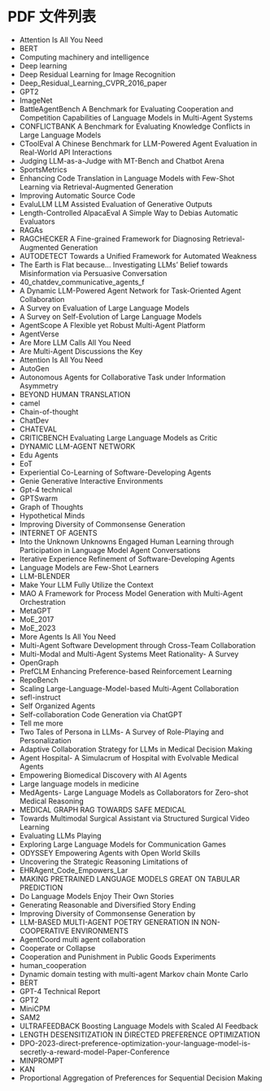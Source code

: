 # PDF 文件列表

- Attention Is All You Need
- BERT
- Computing machinery and intelligence
- Deep learning
- Deep Residual Learning for Image Recognition
- Deep_Residual_Learning_CVPR_2016_paper
- GPT2
- ImageNet
- BattleAgentBench A Benchmark for Evaluating Cooperation and Competition Capabilities of Language Models in Multi-Agent Systems
- CONFLICTBANK A Benchmark for Evaluating Knowledge Conflicts in Large Language Models
- CToolEval A Chinese Benchmark for LLM-Powered Agent Evaluation in Real-World API Interactions
- Judging LLM-as-a-Judge with MT-Bench and Chatbot Arena
- SportsMetrics
- Enhancing Code Translation in Language Models with Few-Shot Learning via Retrieval-Augmented Generation
- Improving Automatic Source Code
- EvaluLLM LLM Assisted Evaluation of Generative Outputs
- Length-Controlled AlpacaEval A Simple Way to Debias Automatic Evaluators
- RAGAs
- RAGCHECKER A Fine-grained Framework for Diagnosing Retrieval-Augmented Generation
- AUTODETECT Towards a Unified Framework for Automated Weakness
- The Earth is Flat because... Investigating LLMs’ Belief towards Misinformation via Persuasive Conversation
- 40_chatdev_communicative_agents_f
- A Dynamic LLM-Powered Agent Network for Task-Oriented Agent Collaboration
- A Survey on Evaluation of Large Language Models
- A Survey on Self-Evolution of Large Language Models
- AgentScope A Flexible yet Robust Multi-Agent Platform
- AgentVerse
- Are More LLM Calls All You Need
- Are Multi-Agent Discussions the Key
- Attention Is All You Need
- AutoGen
- Autonomous Agents for Collaborative Task under Information Asymmetry
- BEYOND HUMAN TRANSLATION
- camel
- Chain-of-thought
- ChatDev
- CHATEVAL
- CRITICBENCH Evaluating Large Language Models as Critic
- DYNAMIC LLM-AGENT NETWORK
- Edu Agents
- EoT
- Experiential Co-Learning of Software-Developing Agents
- Genie Generative Interactive Environments
- Gpt-4 technical
- GPTSwarm
- Graph of Thoughts
- Hypothetical Minds
- Improving Diversity of Commonsense Generation
- INTERNET OF AGENTS
- Into the Unknown Unknowns Engaged Human Learning through Participation in Language Model Agent Conversations
- Iterative Experience Refinement of Software-Developing Agents
- Language Models are Few-Shot Learners
- LLM-BLENDER
- Make Your LLM Fully Utilize the Context
- MAO A Framework for Process Model Generation with Multi-Agent Orchestration
- MetaGPT
- MoE_2017
- MoE_2023
- More Agents Is All You Need
- Multi-Agent Software Development through Cross-Team Collaboration
- Multi-Modal and Multi-Agent Systems Meet Rationality- A Survey
- OpenGraph
- PrefCLM Enhancing Preference-based Reinforcement Learning
- RepoBench
- Scaling Large-Language-Model-based Multi-Agent Collaboration 
- sefl-instruct
- Self Organized Agents
- Self-collaboration Code Generation via ChatGPT
- Tell me more
- Two Tales of Persona in LLMs- A Survey of Role-Playing and Personalization
- Adaptive Collaboration Strategy for LLMs in Medical Decision Making
- Agent Hospital- A Simulacrum of Hospital with Evolvable Medical Agents
- Empowering Biomedical Discovery with AI Agents
- Large language models in medicine
- MedAgents- Large Language Models as Collaborators for Zero-shot Medical Reasoning
- MEDICAL GRAPH RAG TOWARDS SAFE MEDICAL
- Towards Multimodal Surgical Assistant via Structured Surgical Video Learning
- Evaluating LLMs Playing
- Exploring Large Language Models for Communication Games
- ODYSSEY Empowering Agents with Open World Skills
- Uncovering the Strategic Reasoning Limitations of
- EHRAgent_Code_Empowers_Lar
- MAKING PRETRAINED LANGUAGE MODELS GREAT ON TABULAR PREDICTION
- Do Language Models Enjoy Their Own Stories
- Generating Reasonable and Diversified Story Ending
- Improving Diversity of Commonsense Generation by
- LLM-BASED MULTI-AGENT POETRY GENERATION IN NON-COOPERATIVE ENVIRONMENTS
- AgentCoord multi agent collaboration
- Cooperate or Collapse
- Cooperation and Punishment in Public Goods Experiments
- human_cooperation
- Dynamic domain testing with multi-agent Markov chain Monte Carlo
- BERT
- GPT-4 Technical Report
- GPT2
- MiniCPM
- SAM2
- ULTRAFEEDBACK Boosting Language Models with Scaled AI Feedback
- LENGTH DESENSITIZATION IN DIRECTED PREFERENCE OPTIMIZATION
- DPO-2023-direct-preference-optimization-your-language-model-is-secretly-a-reward-model-Paper-Conference
- MINPROMPT
- KAN
- Proportional Aggregation of Preferences for Sequential Decision Making
